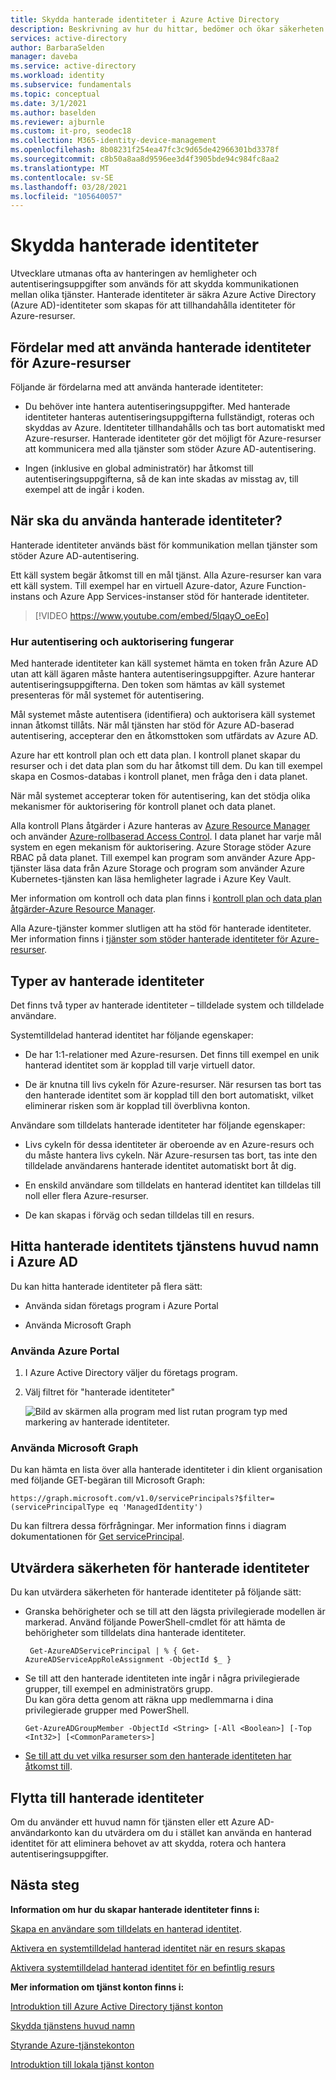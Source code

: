 ```yaml
---
title: Skydda hanterade identiteter i Azure Active Directory
description: Beskrivning av hur du hittar, bedömer och ökar säkerheten för hanterade identiteter.
services: active-directory
author: BarbaraSelden
manager: daveba
ms.service: active-directory
ms.workload: identity
ms.subservice: fundamentals
ms.topic: conceptual
ms.date: 3/1/2021
ms.author: baselden
ms.reviewer: ajburnle
ms.custom: it-pro, seodec18
ms.collection: M365-identity-device-management
ms.openlocfilehash: 8b08231f254ea47fc3c9d65de42966301bd3378f
ms.sourcegitcommit: c8b50a8aa8d9596ee3d4f3905bde94c984fc8aa2
ms.translationtype: MT
ms.contentlocale: sv-SE
ms.lasthandoff: 03/28/2021
ms.locfileid: "105640057"
---
```

# <a name="securing-managed-identities"></a>Skydda hanterade identiteter

Utvecklare utmanas ofta av hanteringen av hemligheter och autentiseringsuppgifter som används för att skydda kommunikationen mellan olika tjänster. Hanterade identiteter är säkra Azure Active Directory (Azure AD)-identiteter som skapas för att tillhandahålla identiteter för Azure-resurser.

## <a name="benefits-of-using-managed-identities-for-azure-resources"></a>Fördelar med att använda hanterade identiteter för Azure-resurser

Följande är fördelarna med att använda hanterade identiteter:

* Du behöver inte hantera autentiseringsuppgifter. Med hanterade identiteter hanteras autentiseringsuppgifterna fullständigt, roteras och skyddas av Azure. Identiteter tillhandahålls och tas bort automatiskt med Azure-resurser. Hanterade identiteter gör det möjligt för Azure-resurser att kommunicera med alla tjänster som stöder Azure AD-autentisering.

* Ingen (inklusive en global administratör) har åtkomst till autentiseringsuppgifterna, så de kan inte skadas av misstag av, till exempel att de ingår i koden.

## <a name="when-to-use-managed-identities"></a>När ska du använda hanterade identiteter?

Hanterade identiteter används bäst för kommunikation mellan tjänster som stöder Azure AD-autentisering. 

Ett käll system begär åtkomst till en mål tjänst. Alla Azure-resurser kan vara ett käll system. Till exempel har en virtuell Azure-dator, Azure Function-instans och Azure App Services-instanser stöd för hanterade identiteter.

   > [!VIDEO https://www.youtube.com/embed/5lqayO_oeEo]

### <a name="how-authentication-and-authorization-work"></a>Hur autentisering och auktorisering fungerar

Med hanterade identiteter kan käll systemet hämta en token från Azure AD utan att käll ägaren måste hantera autentiseringsuppgifter. Azure hanterar autentiseringsuppgifterna. Den token som hämtas av käll systemet presenteras för mål systemet för autentisering. 

Mål systemet måste autentisera (identifiera) och auktorisera käll systemet innan åtkomst tillåts. När mål tjänsten har stöd för Azure AD-baserad autentisering, accepterar den en åtkomsttoken som utfärdats av Azure AD. 

Azure har ett kontroll plan och ett data plan. I kontroll planet skapar du resurser och i det data plan som du har åtkomst till dem. Du kan till exempel skapa en Cosmos-databas i kontroll planet, men fråga den i data planet.

När mål systemet accepterar token för autentisering, kan det stödja olika mekanismer för auktorisering för kontroll planet och data planet.

Alla kontroll Plans åtgärder i Azure hanteras av [Azure Resource Manager](../../azure-resource-manager/management/overview.md) och använder [Azure-rollbaserad Access Control](../../role-based-access-control/overview.md). I data planet har varje mål system en egen mekanism för auktorisering. Azure Storage stöder Azure RBAC på data planet. Till exempel kan program som använder Azure App-tjänster läsa data från Azure Storage och program som använder Azure Kubernetes-tjänsten kan läsa hemligheter lagrade i Azure Key Vault.

Mer information om kontroll och data plan finns i [kontroll plan och data plan åtgärder-Azure Resource Manager](../../azure-resource-manager/management/control-plane-and-data-plane.md).

Alla Azure-tjänster kommer slutligen att ha stöd för hanterade identiteter. Mer information finns i [tjänster som stöder hanterade identiteter för Azure-resurser](../managed-identities-azure-resources/services-support-managed-identities.md).

##  

## <a name="types-of-managed-identities"></a>Typer av hanterade identiteter

Det finns två typer av hanterade identiteter – tilldelade system och tilldelade användare.

Systemtilldelad hanterad identitet har följande egenskaper:

* De har 1:1-relationer med Azure-resursen. Det finns till exempel en unik hanterad identitet som är kopplad till varje virtuell dator.

* De är knutna till livs cykeln för Azure-resurser. När resursen tas bort tas den hanterade identitet som är kopplad till den bort automatiskt, vilket eliminerar risken som är kopplad till överblivna konton. 

Användare som tilldelats hanterade identiteter har följande egenskaper:

* Livs cykeln för dessa identiteter är oberoende av en Azure-resurs och du måste hantera livs cykeln. När Azure-resursen tas bort, tas inte den tilldelade användarens hanterade identitet automatiskt bort åt dig.

* En enskild användare som tilldelats en hanterad identitet kan tilldelas till noll eller flera Azure-resurser.

* De kan skapas i förväg och sedan tilldelas till en resurs.

## <a name="find-managed-identity-service-principals-in-azure-ad"></a>Hitta hanterade identitets tjänstens huvud namn i Azure AD

Du kan hitta hanterade identiteter på flera sätt:

* Använda sidan företags program i Azure Portal

* Använda Microsoft Graph

### <a name="using-the-azure-portal"></a>Använda Azure Portal

1. I Azure Active Directory väljer du företags program.

2. Välj filtret för "hanterade identiteter" 

   ![Bild av skärmen alla program med list rutan program typ med markering av hanterade identiteter.](./media/securing-service-accounts/service-accounts-managed-identities.png)

 

### <a name="using-microsoft-graph"></a>Använda Microsoft Graph

Du kan hämta en lista över alla hanterade identiteter i din klient organisation med följande GET-begäran till Microsoft Graph:

`https://graph.microsoft.com/v1.0/servicePrincipals?$filter=(servicePrincipalType eq 'ManagedIdentity') `

Du kan filtrera dessa förfrågningar. Mer information finns i diagram dokumentationen för [Get servicePrincipal](/graph/api/serviceprincipal-get).

## <a name="assess-the-security-of-managed-identities"></a>Utvärdera säkerheten för hanterade identiteter 

Du kan utvärdera säkerheten för hanterade identiteter på följande sätt:

* Granska behörigheter och se till att den lägsta privilegierade modellen är markerad. Använd följande PowerShell-cmdlet för att hämta de behörigheter som tilldelats dina hanterade identiteter.

   ` Get-AzureADServicePrincipal | % { Get-AzureADServiceAppRoleAssignment -ObjectId $_ }`

 
* Se till att den hanterade identiteten inte ingår i några privilegierade grupper, till exempel en administratörs grupp.  
Du kan göra detta genom att räkna upp medlemmarna i dina privilegierade grupper med PowerShell.

   `Get-AzureADGroupMember -ObjectId <String> [-All <Boolean>] [-Top <Int32>] [<CommonParameters>]`

* [Se till att du vet vilka resurser som den hanterade identiteten har åtkomst till](../../role-based-access-control/role-assignments-list-powershell.md).

## <a name="move-to-managed-identities"></a>Flytta till hanterade identiteter

Om du använder ett huvud namn för tjänsten eller ett Azure AD-användarkonto kan du utvärdera om du i stället kan använda en hanterad identitet för att eliminera behovet av att skydda, rotera och hantera autentiseringsuppgifter. 

## <a name="next-steps"></a>Nästa steg

**Information om hur du skapar hanterade identiteter finns i:** 

[Skapa en användare som tilldelats en hanterad identitet](../managed-identities-azure-resources/how-to-manage-ua-identity-portal.md). 

[Aktivera en systemtilldelad hanterad identitet när en resurs skapas](../managed-identities-azure-resources/qs-configure-portal-windows-vm.md)

[Aktivera systemtilldelad hanterad identitet för en befintlig resurs](../managed-identities-azure-resources/qs-configure-portal-windows-vm.md)

**Mer information om tjänst konton finns i:**

[Introduktion till Azure Active Directory tjänst konton](service-accounts-introduction-azure.md)

[Skydda tjänstens huvud namn](service-accounts-principal.md)

[Styrande Azure-tjänstekonton](service-accounts-governing-azure.md)

[Introduktion till lokala tjänst konton](service-accounts-on-premises.md)

 

 

